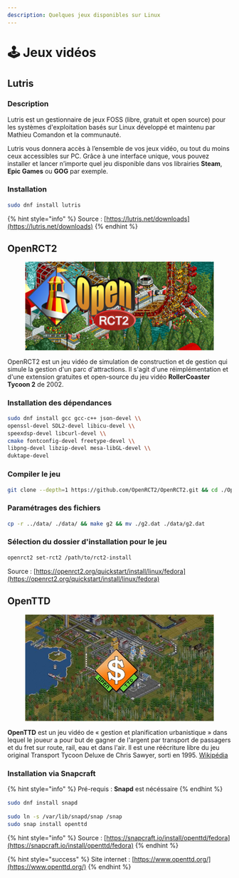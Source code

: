 ```yaml
---
description: Quelques jeux disponibles sur Linux
---
```


# 🕹 Jeux vidéos

## Lutris

### Description

Lutris est un gestionnaire de jeux FOSS (libre, gratuit et open source) pour les systèmes d'exploitation basés sur Linux développé et maintenu par Mathieu Comandon et la communauté.&#x20;

Lutris vous donnera accès à l’ensemble de vos jeux vidéo, ou tout du moins ceux accessibles sur PC. Grâce à une interface unique, vous pouvez installer et lancer n’importe quel jeu disponible dans vos librairies **Steam**, **Epic Games** ou **GOG** par exemple.

### Installation

```bash
sudo dnf install lutris
```

{% hint style="info" %}
Source : [https://lutris.net/downloads](https://lutris.net/downloads)
{% endhint %}

## OpenRCT2

<figure><img src="../../.gitbook/assets/OpenRCT2-Game-Logo.png" alt=""><figcaption></figcaption></figure>

OpenRCT2 est un jeu vidéo de simulation de construction et de gestion qui simule la gestion d'un parc d'attractions. Il s'agit d'une réimplémentation et d'une extension gratuites et open-source du jeu vidéo **RollerCoaster Tycoon 2** de 2002.

### Installation des dépendances

```bash
sudo dnf install gcc gcc-c++ json-devel \\
openssl-devel SDL2-devel libicu-devel \\
speexdsp-devel libcurl-devel \\
cmake fontconfig-devel freetype-devel \\
libpng-devel libzip-devel mesa-libGL-devel \\
duktape-devel
```

### Compiler le jeu

```bash
git clone --depth=1 https://github.com/OpenRCT2/OpenRCT2.git && cd ./OpenRCT2 && mkdir build && cd build && cmake ../ && make
```

### Paramétrages des fichiers

```bash
cp -r ../data/ ./data/ && make g2 && mv ./g2.dat ./data/g2.dat
```

### Sélection du dossier d'installation pour le jeu

```bash
openrct2 set-rct2 /path/to/rct2-install
```

Source : [https://openrct2.org/quickstart/install/linux/fedora](https://openrct2.org/quickstart/install/linux/fedora)

## OpenTTD

<figure><img src="../../.gitbook/assets/openttd.jpg" alt=""><figcaption></figcaption></figure>

**OpenTTD** est un jeu vidéo de « gestion et planification urbanistique » dans lequel le joueur a pour but de gagner de l'argent par transport de passagers et du fret sur route, rail, eau et dans l'air. Il est une réécriture libre du jeu original Transport Tycoon Deluxe de Chris Sawyer, sorti en 1995. [Wikipédia](https://fr.wikipedia.org/wiki/OpenTTD)

### Installation via Snapcraft

{% hint style="info" %}
Pré-requis : **Snapd** est nécéssaire
{% endhint %}

```bash
sudo dnf install snapd
```

```bash
sudo ln -s /var/lib/snapd/snap /snap
sudo snap install openttd
```

{% hint style="info" %}
Source : [https://snapcraft.io/install/openttd/fedora](https://snapcraft.io/install/openttd/fedora)
{% endhint %}

{% hint style="success" %}
Site internet : [https://www.openttd.org/](https://www.openttd.org/)
{% endhint %}

